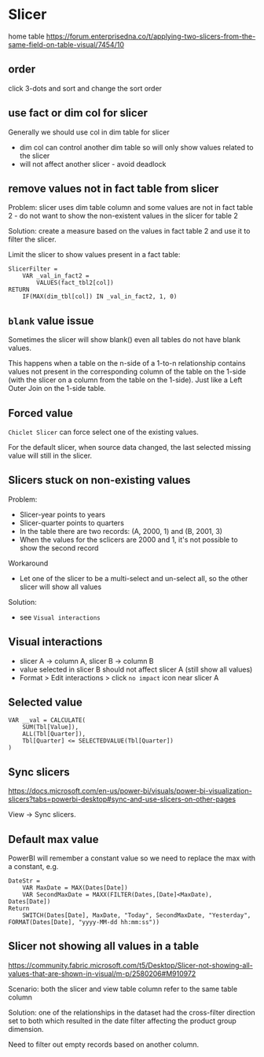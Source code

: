 # Slicer

home table
https://forum.enterprisedna.co/t/applying-two-slicers-from-the-same-field-on-table-visual/7454/10

## order
click 3-dots and sort and change the sort order

## use fact or dim col for slicer
Generally we should use col in dim table for slicer
- dim col can control another dim table so will only show values related to the slicer
- will not affect another slicer - avoid deadlock

## remove values not in fact table from slicer
Problem: slicer uses dim table column and some values are not in fact table 2 - do not want to show the non-existent values in the slicer for table 2

Solution: create a measure based on the values in fact table 2 and use it to filter the slicer.

Limit the slicer to show values present in a fact table:
```
SlicerFilter =
    VAR _val_in_fact2 =
        VALUES(fact_tbl2[col])
RETURN
    IF(MAX(dim_tbl[col]) IN _val_in_fact2, 1, 0)
```

## `blank` value issue
Sometimes the slicer will show blank() even all tables do not have blank values.

This happens when a table on the n-side of a 1-to-n relationship contains values not present in the corresponding column of the table on the 1-side (with the slicer on a column from the table on the 1-side). Just like a Left Outer Join on the 1-side table.

## Forced value
`Chiclet Slicer` can force select one of the existing values.

For the default slicer, when source data changed, the last selected missing value will still in the slicer. 

## Slicers stuck on non-existing values
Problem:
- Slicer-year points to years
- Slicer-quarter points to quarters
- In the table there are two records: (A, 2000, 1) and (B, 2001, 3)
- When the values for the sclicers are 2000 and 1, it's not possible to show the second record

Workaround
- Let one of the slicer to be a multi-select and un-select all, so the other slicer will show all values

Solution:
- see `Visual interactions`

## Visual interactions
- slicer A -> column A, slicer B -> column B
- value selected in slicer B should not affect slicer A (still show all values)
- Format > Edit interactions > click `no impact` icon near slicer A

## Selected value
```
VAR __val = CALCULATE(
    SUM(Tbl[Value]), 
    ALL(Tbl[Quarter]),
    Tbl[Quarter] <= SELECTEDVALUE(Tbl[Quarter])
)
```

## Sync slicers
https://docs.microsoft.com/en-us/power-bi/visuals/power-bi-visualization-slicers?tabs=powerbi-desktop#sync-and-use-slicers-on-other-pages

 View -> Sync slicers.

## Default max value
PowerBI will remember a constant value so we need to replace the max with a constant, e.g.
```
DateStr = 
    VAR MaxDate = MAX(Dates[Date])
    VAR SecondMaxDate = MAXX(FILTER(Dates,[Date]<MaxDate), Dates[Date])
Return 
    SWITCH(Dates[Date], MaxDate, "Today", SecondMaxDate, "Yesterday", FORMAT(Dates[Date], "yyyy-MM-dd hh:mm:ss"))
```

## Slicer not showing all values in a table
https://community.fabric.microsoft.com/t5/Desktop/Slicer-not-showing-all-values-that-are-shown-in-visual/m-p/2580206#M910972

Scenario: both the slicer and view table column refer to the same table column

Solution: one of the relationships in the dataset had the cross-filter direction set to both which resulted in the date filter affecting the product group dimension.

Need to filter out empty records based on another column.
